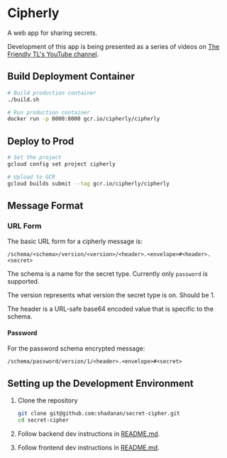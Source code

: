 # Cipherly

A web app for sharing secrets.

Development of this app is being presented as a series of videos on [The Friendly TL's YouTube channel](https://www.youtube.com/@FriendlyTL).

## Build Deployment Container

```sh
# Build production container
./build.sh

# Run production container
docker run -p 8000:8000 gcr.io/cipherly/cipherly
```

## Deploy to Prod

```sh
# Set the project
gcloud config set project cipherly

# Upload to GCR
gcloud builds submit --tag gcr.io/cipherly/cipherly
```

## Message Format

### URL Form

The basic URL form for a cipherly message is:

```
/schema/<schema>/version/<version>/<header>.<envelope>#<header>.<secret>
```

The schema is a name for the secret type. Currently only `password` is supported.

The version represents what version the secret type is on. Should be 1.

The header is a URL-safe base64 encoded value that is specific to the schema.

#### Password

For the password schema encrypted message:

```
/schema/password/version/1/<header>.<envelope>#<secret>
```

## Setting up the Development Environment

1. Clone the repository

   ```sh
   git clone git@github.com:shadanan/secret-cipher.git
   cd secret-cipher
   ```

1. Follow backend dev instructions in [README.md](backend/README.md).

1. Follow frontend dev instructions in [README.md](frontend/README.md).
